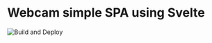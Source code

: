 # Webcam simple SPA using Svelte

![Build and Deploy](https://github.com/jeremyjousse/webcams/workflows/Build%20and%20Deploy/badge.svg?branch=master)
